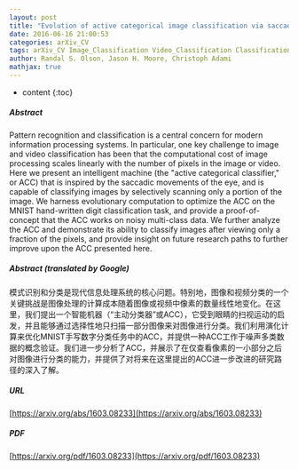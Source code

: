 ```yaml
---
layout: post
title: "Evolution of active categorical image classification via saccadic eye movement"
date: 2016-06-16 21:00:53
categories: arXiv_CV
tags: arXiv_CV Image_Classification Video_Classification Classification Recognition
author: Randal S. Olson, Jason H. Moore, Christoph Adami
mathjax: true
---
```


* content
{:toc}

##### Abstract
Pattern recognition and classification is a central concern for modern information processing systems. In particular, one key challenge to image and video classification has been that the computational cost of image processing scales linearly with the number of pixels in the image or video. Here we present an intelligent machine (the "active categorical classifier," or ACC) that is inspired by the saccadic movements of the eye, and is capable of classifying images by selectively scanning only a portion of the image. We harness evolutionary computation to optimize the ACC on the MNIST hand-written digit classification task, and provide a proof-of-concept that the ACC works on noisy multi-class data. We further analyze the ACC and demonstrate its ability to classify images after viewing only a fraction of the pixels, and provide insight on future research paths to further improve upon the ACC presented here.

##### Abstract (translated by Google)
模式识别和分类是现代信息处理系统的核心问题。特别地，图像和视频分类的一个关键挑战是图像处理的计算成本随着图像或视频中像素的数量线性地变化。在这里，我们提出一个智能机器（“主动分类器”或ACC），它受到眼睛的扫视运动的启发，并且能够通过选择性地只扫描一部分图像来对图像进行分类。我们利用演化计算来优化MNIST手写数字分类任务中的ACC，并提供一种ACC工作于噪声多类数据的概念验证。我们进一步分析了ACC，并展示了在仅查看像素的一小部分之后对图像进行分类的能力，并提供了对将来在这里提出的ACC进一步改进的研究路径的深入了解。

##### URL
[https://arxiv.org/abs/1603.08233](https://arxiv.org/abs/1603.08233)

##### PDF
[https://arxiv.org/pdf/1603.08233](https://arxiv.org/pdf/1603.08233)

